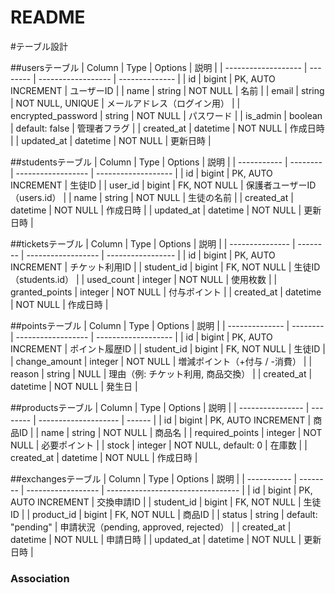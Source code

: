 # README

#テーブル設計

##usersテーブル
| Column              | Type     | Options            | 説明             |
| ------------------- | -------- | ------------------ | -------------- |
| id                  | bigint   | PK, AUTO INCREMENT | ユーザーID         |
| name                | string   | NOT NULL           | 名前             |
| email               | string   | NOT NULL, UNIQUE   | メールアドレス（ログイン用） |
| encrypted\_password | string   | NOT NULL           | パスワード          |
| is\_admin           | boolean  | default: false     | 管理者フラグ         |
| created\_at         | datetime | NOT NULL           | 作成日時           |
| updated\_at         | datetime | NOT NULL           | 更新日時           |

##studentsテーブル
| Column      | Type     | Options            | 説明                  |
| ----------- | -------- | ------------------ | ------------------- |
| id          | bigint   | PK, AUTO INCREMENT | 生徒ID                |
| user\_id    | bigint   | FK, NOT NULL       | 保護者ユーザーID（users.id） |
| name        | string   | NOT NULL           | 生徒の名前               |
| created\_at | datetime | NOT NULL           | 作成日時                |
| updated\_at | datetime | NOT NULL           | 更新日時                |

##ticketsテーブル
| Column          | Type     | Options            | 説明                |
| --------------- | -------- | ------------------ | ----------------- |
| id              | bigint   | PK, AUTO INCREMENT | チケット利用ID          |
| student\_id     | bigint   | FK, NOT NULL       | 生徒ID（students.id） |
| used\_count     | integer  | NOT NULL           | 使用枚数              |
| granted\_points | integer  | NOT NULL           | 付与ポイント            |
| created\_at     | datetime | NOT NULL           | 作成日時              |

##pointsテーブル
| Column         | Type     | Options            | 説明                  |
| -------------- | -------- | ------------------ | ------------------- |
| id             | bigint   | PK, AUTO INCREMENT | ポイント履歴ID            |
| student\_id    | bigint   | FK, NOT NULL       | 生徒ID                |
| change\_amount | integer  | NOT NULL           | 増減ポイント（+付与 / -消費）   |
| reason         | string   | NULL               | 理由（例: チケット利用, 商品交換） |
| created\_at    | datetime | NOT NULL           | 発生日                 |

##productsテーブル
| Column           | Type     | Options              | 説明     |
| ---------------- | -------- | -------------------- | ------ |
| id               | bigint   | PK, AUTO INCREMENT   | 商品ID   |
| name             | string   | NOT NULL             | 商品名    |
| required\_points | integer  | NOT NULL             | 必要ポイント |
| stock            | integer  | NOT NULL, default: 0 | 在庫数    |
| created\_at      | datetime | NOT NULL             | 作成日時   |

##exchangesテーブル
| Column      | Type     | Options            | 説明                                    |
| ----------- | -------- | ------------------ | ---------------------------------       |
| id          | bigint   | PK, AUTO INCREMENT | 交換申請ID                              |
| student\_id | bigint   | FK, NOT NULL       | 生徒ID                                  |
| product\_id | bigint   | FK, NOT NULL       | 商品ID                              |
| status      | string   | default: "pending" | 申請状況（pending, approved, rejected） |
| created\_at | datetime | NOT NULL           | 申請日時                              |
| updated\_at | datetime | NOT NULL           | 更新日時                              |





### Association